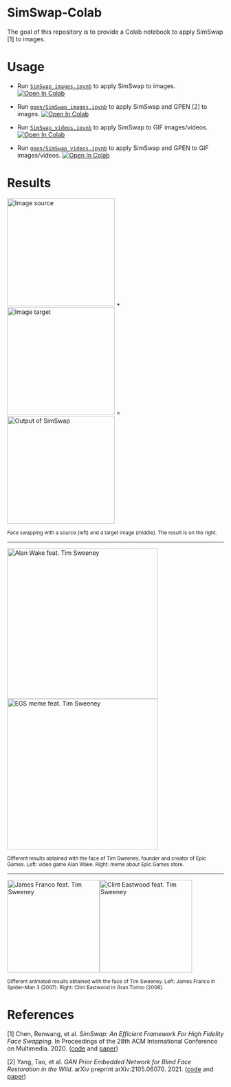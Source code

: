 # SimSwap-Colab

The goal of this repository is to provide a Colab notebook to apply SimSwap [1] to images.

# Usage

-   Run [`SimSwap_images.ipynb`][colab-notebook-simswap-images] to apply SimSwap to images.
[![Open In Colab][colab-badge]][colab-notebook-simswap-images]

-   Run [`gpen/SimSwap_images.ipynb`][colab-notebook-simswap-images-gpen] to apply SimSwap and GPEN [2] to images.
[![Open In Colab][colab-badge]][colab-notebook-simswap-images-gpen]

-   Run [`SimSwap_videos.ipynb`][colab-notebook-simswap-videos] to apply SimSwap to GIF images/videos.
[![Open In Colab][colab-badge]][colab-notebook-simswap-videos]

-   Run [`gpen/SimSwap_videos.ipynb`][colab-notebook-simswap-videos-gpen] to apply SimSwap and GPEN to GIF images/videos.
[![Open In Colab][colab-badge]][colab-notebook-simswap-videos-gpen]

# Results

<img alt="Image source" src="https://github.com/woctezuma/SimSwap-colab/wiki/img/source.jpg" width="250"> + <img alt="Image target" src="https://github.com/woctezuma/SimSwap-colab/wiki/img/destination.jpg" width="250"> = <img alt="Output of SimSwap" src="https://github.com/woctezuma/SimSwap-colab/wiki/img/cover-banner.jpg" width="250">

<sub>
Face swapping with a source (left) and a target image (middle). The result is on the right.
</sub>

---

<img alt="Alan Wake feat. Tim Sweeney" src="https://github.com/woctezuma/SimSwap-colab/wiki/img/alan_wake.jpg" height="350"><img alt="EGS meme feat. Tim Sweeney" src="https://github.com/woctezuma/SimSwap-colab/wiki/img/egs_meme.jpg" height="350">

<sub>
Different results obtained with the face of Tim Sweeney, founder and creator of Epic Games. Left: video game Alan Wake. Right: meme about Epic Games store.
</sub>

---

<img alt="James Franco feat. Tim Sweeney" src="https://github.com/woctezuma/SimSwap-colab/wiki/gif/james_franco.gif" height="215"><img alt="Clint Eastwood feat. Tim Sweeney" src="https://github.com/woctezuma/SimSwap-colab/wiki/gif/clint_eastwood.gif" height="215">

<sub>
Different animated results obtained with the face of Tim Sweeney. Left: James Franco in Spider-Man 3 (2007). Right: Clint Eastwood in Gran Torino (2008).
</sub>

# References

[1] Chen, Renwang, et al. *SimSwap: An Efficient Framework For High Fidelity Face Swapping*. In Proceedings of the 28th ACM International Conference on Multimedia. 2020.
([code][simswap-code] and [paper][simswap-paper])

[2] Yang, Tao, et al. *GAN Prior Embedded Network for Blind Face Restoration in the Wild*. arXiv preprint arXiv:2105.06070. 2021.
([code][gpen-code] and [paper][gpen-paper])

[img-source]: <https://github.com/woctezuma/SimSwap-colab/wiki/img/source.jpg>
[img-target]: <https://github.com/woctezuma/SimSwap-colab/wiki/img/destination.jpg>
[cover-banner]: <https://github.com/woctezuma/SimSwap-colab/wiki/img/cover-banner.jpg>

[colab-notebook-simswap-images]: <https://colab.research.google.com/github/woctezuma/SimSwap-colab/blob/main/SimSwap_images.ipynb>
[colab-notebook-simswap-images-gpen]: <https://colab.research.google.com/github/woctezuma/SimSwap-colab/blob/gpen/SimSwap_images.ipynb>
[colab-notebook-simswap-videos]: <https://colab.research.google.com/github/woctezuma/SimSwap-colab/blob/main/SimSwap_videos.ipynb>
[colab-notebook-simswap-videos-gpen]: <https://colab.research.google.com/github/woctezuma/SimSwap-colab/blob/gpen/SimSwap_videos.ipynb>
[colab-badge]: <https://colab.research.google.com/assets/colab-badge.svg>

[simswap-code]: <https://github.com/neuralchen/SimSwap>
[simswap-paper]: <https://arxiv.org/abs/2106.06340v1>

[gpen-code]: <https://github.com/yangxy/GPEN>
[gpen-paper]: <https://arxiv.org/abs/2105.06070>
